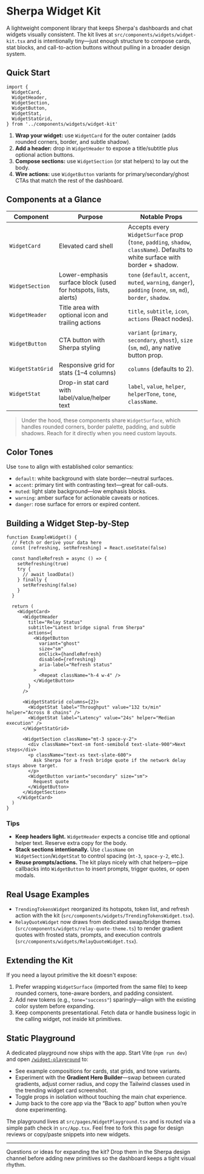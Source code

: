 # Sherpa Widget Kit

A lightweight component library that keeps Sherpa's dashboards and chat widgets visually consistent. The kit lives at `src/components/widgets/widget-kit.tsx` and is intentionally tiny—just enough structure to compose cards, stat blocks, and call-to-action buttons without pulling in a broader design system.

## Quick Start

```tsx
import {
  WidgetCard,
  WidgetHeader,
  WidgetSection,
  WidgetButton,
  WidgetStat,
  WidgetStatGrid,
} from '../components/widgets/widget-kit'
```

1. **Wrap your widget:** use `WidgetCard` for the outer container (adds rounded corners, border, and subtle shadow).
2. **Add a header:** drop in `WidgetHeader` to expose a title/subtitle plus optional action buttons.
3. **Compose sections:** use `WidgetSection` (or stat helpers) to lay out the body.
4. **Wire actions:** use `WidgetButton` variants for primary/secondary/ghost CTAs that match the rest of the dashboard.

## Components at a Glance

| Component | Purpose | Notable Props |
| --------- | ------- | ------------- |
| `WidgetCard` | Elevated card shell | Accepts every `WidgetSurface` prop (`tone`, `padding`, `shadow`, `className`). Defaults to white surface with border + shadow. |
| `WidgetSection` | Lower-emphasis surface block (used for hotspots, lists, alerts) | `tone` (`default`, `accent`, `muted`, `warning`, `danger`), `padding` (`none`, `sm`, `md`), `border`, `shadow`. |
| `WidgetHeader` | Title area with optional icon and trailing actions | `title`, `subtitle`, `icon`, `actions` (React nodes). |
| `WidgetButton` | CTA button with Sherpa styling | `variant` (`primary`, `secondary`, `ghost`), `size` (`sm`, `md`), any native button prop. |
| `WidgetStatGrid` | Responsive grid for stats (1–4 columns) | `columns` (defaults to 2). |
| `WidgetStat` | Drop-in stat card with label/value/helper text | `label`, `value`, `helper`, `helperTone`, `tone`, `className`. |

> Under the hood, these components share `WidgetSurface`, which handles rounded corners, border palette, padding, and subtle shadows. Reach for it directly when you need custom layouts.

## Color Tones

Use `tone` to align with established color semantics:

- `default`: white background with slate border—neutral surfaces.
- `accent`: primary tint with contrasting text—great for call-outs.
- `muted`: light slate background—low emphasis blocks.
- `warning`: amber surface for actionable caveats or notices.
- `danger`: rose surface for errors or expired content.

## Building a Widget Step-by-Step

```tsx
function ExampleWidget() {
  // Fetch or derive your data here
  const [refreshing, setRefreshing] = React.useState(false)

  const handleRefresh = async () => {
    setRefreshing(true)
    try {
      // await loadData()
    } finally {
      setRefreshing(false)
    }
  }

  return (
    <WidgetCard>
      <WidgetHeader
        title="Relay Status"
        subtitle="Latest bridge signal from Sherpa"
        actions={
          <WidgetButton
            variant="ghost"
            size="sm"
            onClick={handleRefresh}
            disabled={refreshing}
            aria-label="Refresh status"
          >
            <Repeat className="h-4 w-4" />
          </WidgetButton>
        }
      />

      <WidgetStatGrid columns={2}>
        <WidgetStat label="Throughput" value="132 tx/min" helper="Across 8 chains" />
        <WidgetStat label="Latency" value="24s" helper="Median execution" />
      </WidgetStatGrid>

      <WidgetSection className="mt-3 space-y-2">
        <div className="text-sm font-semibold text-slate-900">Next steps</div>
        <p className="text-xs text-slate-600">
          Ask Sherpa for a fresh bridge quote if the network delay stays above target.
        </p>
        <WidgetButton variant="secondary" size="sm">
          Request quote
        </WidgetButton>
      </WidgetSection>
    </WidgetCard>
  )
}
```

### Tips

- **Keep headers light.** `WidgetHeader` expects a concise title and optional helper text. Reserve extra copy for the body.
- **Stack sections intentionally.** Use `className` on `WidgetSection`/`WidgetStat` to control spacing (`mt-3`, `space-y-2`, etc.).
- **Reuse prompts/actions.** The kit plays nicely with chat helpers—pipe callbacks into `WidgetButton` to insert prompts, trigger quotes, or open modals.

## Real Usage Examples

- `TrendingTokensWidget` reorganized its hotspots, token list, and refresh action with the kit (`src/components/widgets/TrendingTokensWidget.tsx`).
- `RelayQuoteWidget` now draws from dedicated swap/bridge themes (`src/components/widgets/relay-quote-theme.ts`) to render gradient quotes with frosted stats, prompts, and execution controls (`src/components/widgets/RelayQuoteWidget.tsx`).

## Extending the Kit

If you need a layout primitive the kit doesn't expose:

1. Prefer wrapping `WidgetSurface` (imported from the same file) to keep rounded corners, tone-aware borders, and padding consistent.
2. Add new tokens (e.g., `tone="success"`) sparingly—align with the existing color system before expanding.
3. Keep components presentational. Fetch data or handle business logic in the calling widget, not inside kit primitives.

## Static Playground

A dedicated playground now ships with the app. Start Vite (`npm run dev`) and open [`/widget-playground`](http://localhost:5173/widget-playground) to:

- See example compositions for cards, stat grids, and tone variants.
- Experiment with the **Gradient Hero Builder**—swap between curated gradients, adjust corner radius, and copy the Tailwind classes used in the trending widget card screenshot.
- Toggle props in isolation without touching the main chat experience.
- Jump back to the core app via the “Back to app” button when you’re done experimenting.

The playground lives at `src/pages/WidgetPlayground.tsx` and is routed via a simple path check in `src/App.tsx`. Feel free to fork this page for design reviews or copy/paste snippets into new widgets.

---

Questions or ideas for expanding the kit? Drop them in the Sherpa design channel before adding new primitives so the dashboard keeps a tight visual rhythm.
